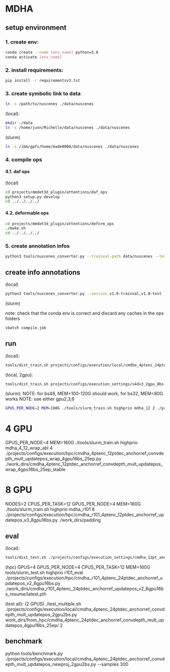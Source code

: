 # MDHA

## setup environment

### 1. create env:
```bash
conda create --name [env_name] python=3.8
conda activate [env_name]
```

### 2. install requirements:

```bash
pip install -r requirementsv3.txt
```

### 3. create symbolic link to data

```bash
ln -s /path/to/nuscenes ./data/nuscenes
```

(local):
```bash
mkdir ./data
ln -s /home/junn/Michelle/data/nuscenes ./data/nuscenes
```

(slurm)
```bash
ln -s /ibm/gpfs/home/made0008/data/nuscenes ./data/nuscenes
```

### 4. compile ops

#### 4.1. daf ops
(local)
```bash
cd projects/mmdet3d_plugin/attentions/daf_ops
python3 setup.py develop
cd ../../../../
```

#### 4.2. deformable ops
```bash
cd projects/mmdet3d_plugin/attentions/deform_ops
./make.sh
cd ../../../../
```

### 5. create annotation infos
```bash
python3 tools/nuscenes_converter.py --trainval-path data/nuscenes --test-path data/nuscenes/test --info_out_path data/nuscenes/anno --version v1.0-trainval,v1.0-test
```


## create info annotations
(local)
```bash
python3 tools/nuscenes_converter.py --version v1.0-trainval,v1.0-test --trainval-path data/nuscenes --test-path data/nuscenes/test --info_out_path ./data/nuscenes/anno
```

(slurm)

note: check that the conda env is correct and discard any caches in the ops folders
```bash
sbatch compile.job
```

## run
(local):
```bash
tools/dist_train.sh projects/configs/execution/local/cmdha_4ptenc_24ptdec_anchorref_convdepth_mult_updatepos_newproj_bind_1gpu2bs_25ep.py 1 --work-dir work_dirs/cmdha_4ptenc_24ptdec_anchorref_convdepth_mult_updatepos_newproj_bind_1gpu2bs_25ep
```

(local, 2gpu):
```bash
tools/dist_train.sh projects/configs/execution_settings/s4dv3_2gpu_8bs.py 2 --work-dir work_dirs/test
```

(slurm):
NOTE: for bs48, MEM=100-120G should work, for bs32, MEM=80G works
NOTE: use either gpu2,3,6
```bash
GPUS_PER_NODE=2 MEM=160G ./tools/slurm_train.sh highprio mdha_12 2 ./projects/configs/execution/cmdha_12pt_nopos3d_4gpu16bs.py ./work_dirs/cmdha_12pt_nopos3d_4gpu16bs
```

# 4 GPU
GPUS_PER_NODE=4 MEM=160G ./tools/slurm_train.sh highprio mdha_4_12_wrap_abl 4 ./projects/configs/execution/hpc/cmdha_4ptenc_12ptdec_anchorref_convdepth_mult_updatepos_wrap_4gpu16bs_25ep.py ./work_dirs/cmdha_4ptenc_12ptdec_anchorref_convdepth_mult_updatepos_wrap_4gpu16bs_25ep_stable

# 8 GPU
NODES=2 CPUS_PER_TASK=12 GPUS_PER_NODE=4 MEM=160G ./tools/slurm_train.sh highprio mdha_r101 8 ./projects/configs/execution/hpc/cmdha_r101_4ptenc_12ptdec_anchorref_updatepos_v3_8gpu16bs.py ./work_dirs/padding

## eval
(local):
```bash
tools/dist_test.sh ./projects/configs/execution_settings/cmdha_12pt_anchorref_convdepth_mult_updatepos_1gpu2bs.py work_dirs/from_hpc/cmdha_12pt_anchorref_convdepth_mult_updatepos_4gpu16bs/iter_165252.pth 1 --eval bbox
```

(hpc)
GPUS=4 GPUS_PER_NODE=4 CPUS_PER_TASK=12 MEM=160G tools/slurm_test.sh highprio r101_eval ./projects/configs/execution/hpc/cmdha_r101_4ptenc_24ptdec_anchorref_updatepos_v2_8gpu16bs.py ./work_dirs/cmdha_r101_4ptenc_24ptdec_anchorref_updatepos_v2_8gpu16bs_resume/latest.pth

(test all):
(2 GPUS)
./test_multiple.sh ./projects/configs/execution/local/cmdha_4ptenc_24ptdec_anchorref_convdepth_mult_updatepos_2gpu2bs.py work_dirs/from_hpc/cmdha_4ptenc_24ptdec_anchorref_convdepth_mult_updatepos_4gpu16bs_25ep/ 2

## benchmark
python tools/benchmark.py ./projects/configs/execution/local/cmdha_4ptenc_24ptdec_anchorref_convdepth_mult_updatepos_newproj_2gpu2bs.py --samples 300